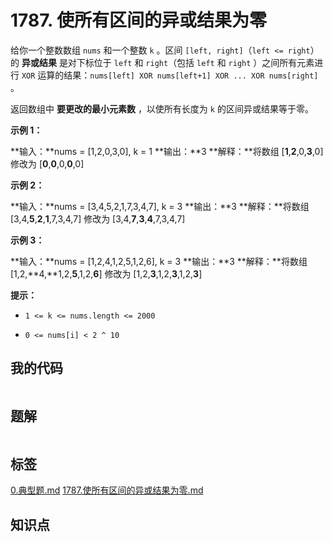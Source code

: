 # 1787. 使所有区间的异或结果为零
给你一个整数数组 `nums`​​​ 和一个整数 `k`​​​​​ 。区间 `[left, right]`（`left <= right`）的 **异或结果** 是对下标位于 `left` 和 `right`（包括 `left` 和 `right` ）之间所有元素进行 `XOR` 运算的结果：`nums[left] XOR nums[left+1] XOR ... XOR nums[right]` 。

返回数组中 **要更改的最小元素数** ，以使所有长度为 `k` 的区间异或结果等于零。

 

**示例 1：**

**输入：**nums = [1,2,0,3,0], k = 1
**输出：**3
**解释：**将数组 [**1**,**2**,0,**3**,0] 修改为 [**0**,**0**,0,**0**,0]


**示例 2：**

**输入：**nums = [3,4,5,2,1,7,3,4,7], k = 3
**输出：**3
**解释：**将数组 [3,4,**5**,**2**,**1**,7,3,4,7] 修改为 [3,4,**7**,**3**,**4**,7,3,4,7]


**示例 3：**

**输入：**nums = [1,2,4,1,2,5,1,2,6], k = 3
**输出：**3
**解释：**将数组[1,2,**4,**1,2,**5**,1,2,**6**] 修改为 [1,2,**3**,1,2,**3**,1,2,**3**]

 

**提示：**


- `1 <= k <= nums.length <= 2000`

- `​​​​​​0 <= nums[i] < 2 ^ 10`


## 我的代码

```c++
```
> 

## 题解

```c++
```

## 标签
[0.典型题.md](0.典型题.md)
[1787.使所有区间的异或结果为零.md](1787.使所有区间的异或结果为零.md)

## 知识点
